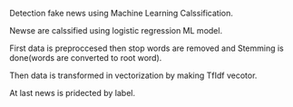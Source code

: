 Detection fake news using Machine Learning Calssification.

Newse are calssified using logistic regression ML model.

First data is preproccesed then stop words are removed and Stemming is done(words are converted to root word).

Then data is transformed in vectorization by making TfIdf vecotor.

At last news is pridected by label.
